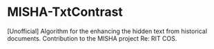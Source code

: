# MISHA-TxtContrast
[Unofficial] Algorithm for the enhancing the hidden text from historical documents. Contribution to the MISHA project Re: RIT COS.
